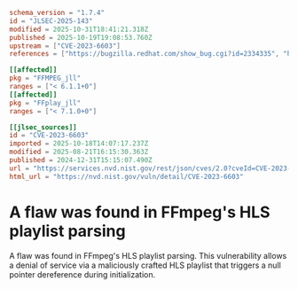 ```toml
schema_version = "1.7.4"
id = "JLSEC-2025-143"
modified = 2025-10-31T18:41:21.318Z
published = 2025-10-19T19:08:53.760Z
upstream = ["CVE-2023-6603"]
references = ["https://bugzilla.redhat.com/show_bug.cgi?id=2334335", "https://bugzilla.redhat.com/show_bug.cgi?id=2334335"]

[[affected]]
pkg = "FFMPEG_jll"
ranges = ["< 6.1.1+0"]
[[affected]]
pkg = "FFplay_jll"
ranges = ["< 7.1.0+0"]

[[jlsec_sources]]
id = "CVE-2023-6603"
imported = 2025-10-18T14:07:17.237Z
modified = 2025-08-21T16:15:30.363Z
published = 2024-12-31T15:15:07.490Z
url = "https://services.nvd.nist.gov/rest/json/cves/2.0?cveId=CVE-2023-6603"
html_url = "https://nvd.nist.gov/vuln/detail/CVE-2023-6603"
```

# A flaw was found in FFmpeg's HLS playlist parsing

A flaw was found in FFmpeg's HLS playlist parsing. This vulnerability allows a denial of service via a maliciously crafted HLS playlist that triggers a null pointer dereference during initialization.

